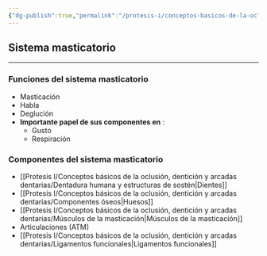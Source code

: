 ```yaml
---
{"dg-publish":true,"permalink":"/protesis-i/conceptos-basicos-de-la-oclusion-denticion-y-arcadas-dentarias/oclusion-denticion-y-arcadas-dentarias/"}
---
```



## Sistema masticatorio
---
### Funciones del sistema masticatorio
- Masticación 
- Habla
- Deglución
- **Importante papel de sus componentes en** : 
	- Gusto 
	- Respiración

### Componentes del sistema masticatorio
- [[Protesis I/Conceptos básicos de la oclusión, dentición y arcadas dentarias/Dentadura humana y estructuras de sostén\|Dientes]]
- [[Protesis I/Conceptos básicos de la oclusión, dentición y arcadas dentarias/Componentes óseos\|Huesos]]
- [[Protesis I/Conceptos básicos de la oclusión, dentición y arcadas dentarias/Músculos de la masticación\|Músculos de la masticación]]
- Articulaciones (ATM)
- [[Protesis I/Conceptos básicos de la oclusión, dentición y arcadas dentarias/Ligamentos funcionales\|Ligamentos funcionales]]

